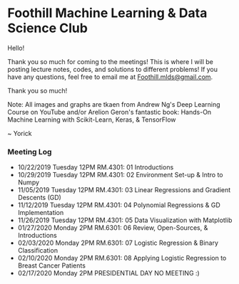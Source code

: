 # Foothill Machine Learning & Data Science Club

Hello!

Thank you so much for coming to the meetings! This is where I will be posting lecture notes, codes, and solutions to different problems! If you have any questions, feel free to email me at Foothill.mlds@gmail.com.

Thank you so much!

Note: All images and graphs are tkaen from Andrew Ng's Deep Learning Course on YouTube and/or Arelion Geron's fantastic book: Hands-On Machine Learning with Scikit-Learn, Keras, & TensorFlow

~ Yorick

### Meeting Log
- 10/22/2019 Tuesday 12PM RM.4301: 01 Introductions
- 10/29/2019 Tuesday 12PM RM.4301: 02 Environment Set-up & Intro to Numpy
- 11/05/2019 Tuesday 12PM RM.4301: 03 Linear Regressions and Gradient Descents (GD)
- 11/12/2019 Tuesday 12PM RM.4301: 04 Polynomial Regressions & GD Implementation
- 11/26/2019 Tuesday 12PM RM.4301: 05 Data Visualization with Matplotlib
- 01/27/2020 Monday   2PM RM.6301: 06 Review, Open-Sources, & Introductions
- 02/03/2020 Monday   2PM RM.6301: 07 Logistic Regression & Binary Classification
- 02/10/2020 Monday   2PM RM.6301: 08 Applying Logistic Regression to Breast Cancer Patients
- 02/17/2020 Monday   2PM PRESIDENTIAL DAY NO MEETING :)